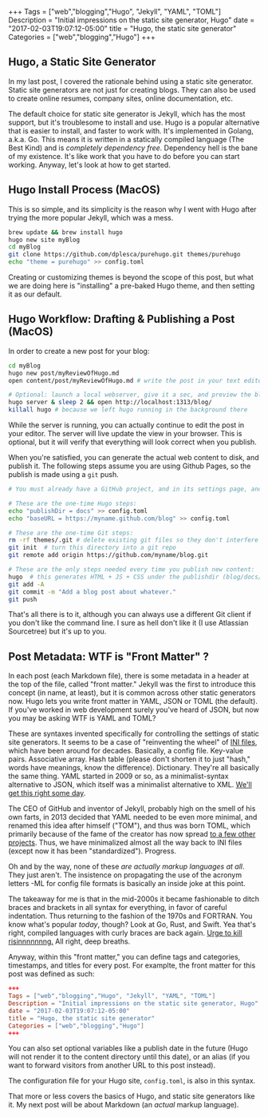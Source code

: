 +++
Tags = ["web","blogging","Hugo", "Jekyll", "YAML", "TOML"]
Description = "Initial impressions on the static site generator, Hugo"
date = "2017-02-03T19:07:12-05:00"
title = "Hugo, the static site generator"
Categories = ["web","blogging","Hugo"]
+++

## Hugo, a Static Site Generator

In my last post, I covered the rationale behind using a static site generator. Static site generators are not just for creating blogs. They can also be used to create online resumes, company sites, online documentation, etc.

The default choice for static site generator is Jekyll, which has the most support, but it's troublesome to install and use. Hugo is a popular alternative that is easier to install, and faster to work with. It's implemented in Golang, a.k.a. Go. This means it is written in a statically compiled language (The Best Kind) and is *completely dependency free.* Dependency hell is the bane of my existence. It's like work that you have to do before you can start working. Anyway, let's look at how to get started.

## Hugo Install Process (MacOS)

This is so simple, and its simplicity is the reason why I went with Hugo after trying the more popular Jekyll, which was a mess.

```sh
brew update && brew install hugo
hugo new site myBlog
cd myBlog
git clone https://github.com/dplesca/purehugo.git themes/purehugo
echo "theme = purehugo" >> config.toml 
```

Creating or customizing themes is beyond the scope of this post, but what we are doing here is "installing" a pre-baked Hugo theme, and then setting it as our default.

## Hugo Workflow: Drafting & Publishing a Post (MacOS)

In order to create a new post for your blog:

```sh
cd myBlog
hugo new post/myReviewOfHugo.md
open content/post/myReviewOfHugo.md # write the post in your text editor

# Optional: launch a local webserver, give it a sec, and preview the blog
hugo server & sleep 2 && open http://localhost:1313/blog/
killall hugo # because we left hugo running in the background there
```

While the server is running, you can actually continue to edit the post in your editor. The server will live update the view in your browser. This is optional, but it will verify that everything will look correct when you publish.

When you're satisfied, you can generate the actual web content to disk, and publish it. The following steps assume you are using Github Pages, so the publish is made using a `git` push.

```sh
# You must already have a GitHub project, and in its settings page, and have set the GitHub pages to "master branch / docs". In this example, the project name is "blog".

# These are the one-time Hugo steps:
echo "publishDir = docs" >> config.toml
echo "baseURL = https://myname.github.com/blog" >> config.toml

# These are the one-time Git steps:
rm -rf themes/.git # delete existing git files so they don't interfere
git init  # turn this directory into a git repo
git remote add origin https://github.com/myname/blog.git

# These are the only steps needed every time you publish new content:
hugo  # this generates HTML + JS + CSS under the publishdir (blog/docs/)
git add -A
git commit -m "Add a blog post about whatever."
git push
```

That's all there is to it, although you can always use a different Git client if you don't like the command line. I sure as hell don't like it (I use Atlassian Sourcetree) but it's up to you.


Post Metadata: WTF is "Front Matter" ?
--------------------

In each post (each Markdown file), there is some metadata in a header at the top of the file, called "front matter." Jekyll was the first to introduce this concept (in name, at least), but it is common across other static generators now. Hugo lets you write front matter in YAML, JSON or TOML (the default). If you've worked in web development surely you've heard of JSON, but now you may be asking WTF is YAML and TOML?

These are syntaxes invented specifically for controlling the settings of static site generators. It seems to be a case of "reinventing the wheel" of [INI files](https://en.wikipedia.org/wiki/INI_file), which have been around for decades. Basically, a config file. Key-value pairs. Associative array. Hash table (please don't shorten it to just "hash," words have meanings, know the difference). Dictionary. They're all basically the same thing. YAML started in 2009 or so, as a minimalist-syntax alternative to JSON, which itself was a minimalist alternative to XML. [We'll get this right some day](https://en.wikipedia.org/wiki/Comparison_of_data_serialization_formats).

The CEO of GitHub and inventor of Jekyll, probably high on the smell of his own farts, in 2013 decided that YAML needed to be even more minimal, and renamed this idea after himself ("TOM"), and thus was born TOML, which primarily because of the fame of the creator has now spread [to a few other projects](https://github.com/toml-lang/toml#projects-using-toml). Thus, we have minimalized almost all the way back to INI files (except now it has been "standardized"). Progress.

Oh and by the way, none of these *are actually markup languages at all*. They just aren't. The insistence on propagating the use of the acronym letters -ML for config file formats is basically an inside joke at this point.

The takeaway for me is that in the mid-2000s it became fashionable to ditch braces and brackets in all syntax for everything, in favor of careful indentation. Thus returning to the fashion of the 1970s and FORTRAN. You know what's popular *today*, though? Look at Go, Rust, and Swift. Yea that's right, compiled languages with curly braces are back again. [Urge to kill risinnnnnnng.](https://www.youtube.com/watch?v=sX0CbA4718A) All right, deep breaths.

Anyway, within this "front matter," you can define tags and categories, timestamps, and titles for every post. For examplte, the front matter for this post was defined as such:

```toml
+++
Tags = ["web","blogging","Hugo", "Jekyll", "YAML", "TOML"]
Description = "Initial impressions on the static site generator, Hugo"
date = "2017-02-03T19:07:12-05:00"
title = "Hugo, the static site generator"
Categories = ["web","blogging","Hugo"]
+++
```

You can also set optional variables like a publish date in the future (Hugo will not render it to the content directory until this date), or an alias (if you want to forward visitors from another URL to this post instead).

The configuration file for your Hugo site, `config.toml`, is also in this syntax.

That more or less covers the basics of Hugo, and static site generators like it. My next post will be about Markdown (an *actual* markup language).